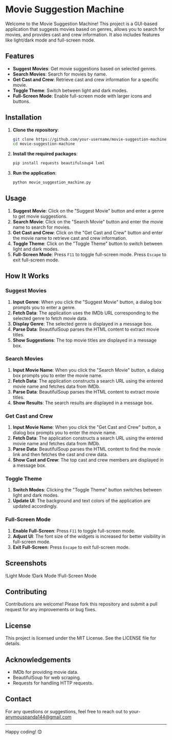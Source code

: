 # Movie Suggestion Machine

Welcome to the Movie Suggestion Machine! This project is a GUI-based application that suggests movies based on genres, allows you to search for movies, and provides cast and crew information. It also includes features like light/dark mode and full-screen mode.

## Features

- **Suggest Movies**: Get movie suggestions based on selected genres.
- **Search Movies**: Search for movies by name.
- **Get Cast and Crew**: Retrieve cast and crew information for a specific movie.
- **Toggle Theme**: Switch between light and dark modes.
- **Full-Screen Mode**: Enable full-screen mode with larger icons and buttons.

## Installation

1. **Clone the repository**:
    ```bash
    git clone https://github.com/your-username/movie-suggestion-machine.git
    cd movie-suggestion-machine
    ```

2. **Install the required packages**:
    ```bash
    pip install requests beautifulsoup4 lxml
    ```

3. **Run the application**:
    ```bash
    python movie_suggestion_machine.py
    ```

## Usage

1. **Suggest Movie**: Click on the "Suggest Movie" button and enter a genre to get movie suggestions.
2. **Search Movie**: Click on the "Search Movie" button and enter the movie name to search for movies.
3. **Get Cast and Crew**: Click on the "Get Cast and Crew" button and enter the movie name to retrieve cast and crew information.
4. **Toggle Theme**: Click on the "Toggle Theme" button to switch between light and dark modes.
5. **Full-Screen Mode**: Press `F11` to toggle full-screen mode. Press `Escape` to exit full-screen mode.

## How It Works

### Suggest Movies

1. **Input Genre**: When you click the "Suggest Movie" button, a dialog box prompts you to enter a genre.
2. **Fetch Data**: The application uses the IMDb URL corresponding to the selected genre to fetch movie data.
3. **Display Genre**: The selected genre is displayed in a message box.
4. **Parse Data**: BeautifulSoup parses the HTML content to extract movie titles.
5. **Show Suggestions**: The top movie titles are displayed in a message box.

### Search Movies

1. **Input Movie Name**: When you click the "Search Movie" button, a dialog box prompts you to enter the movie name.
2. **Fetch Data**: The application constructs a search URL using the entered movie name and fetches data from IMDb.
3. **Parse Data**: BeautifulSoup parses the HTML content to extract movie titles.
4. **Show Results**: The search results are displayed in a message box.

### Get Cast and Crew

1. **Input Movie Name**: When you click the "Get Cast and Crew" button, a dialog box prompts you to enter the movie name.
2. **Fetch Data**: The application constructs a search URL using the entered movie name and fetches data from IMDb.
3. **Parse Data**: BeautifulSoup parses the HTML content to find the movie link and then fetches the cast and crew data.
4. **Show Cast and Crew**: The top cast and crew members are displayed in a message box.

### Toggle Theme

1. **Switch Modes**: Clicking the "Toggle Theme" button switches between light and dark modes.
2. **Update UI**: The background and text colors of the application are updated accordingly.

### Full-Screen Mode

1. **Enable Full-Screen**: Press `F11` to toggle full-screen mode.
2. **Adjust UI**: The font size of the widgets is increased for better visibility in full-screen mode.
3. **Exit Full-Screen**: Press `Escape` to exit full-screen mode.

## Screenshots

!Light Mode
!Dark Mode
!Full-Screen Mode

## Contributing

Contributions are welcome! Please fork this repository and submit a pull request for any improvements or bug fixes.

## License

This project is licensed under the MIT License. See the LICENSE file for details.

## Acknowledgements

- IMDb for providing movie data.
- BeautifulSoup for web scraping.
- Requests for handling HTTP requests.

## Contact

For any questions or suggestions, feel free to reach out to your- anymouspanda144@gmail.com

---

Happy coding! 😊
